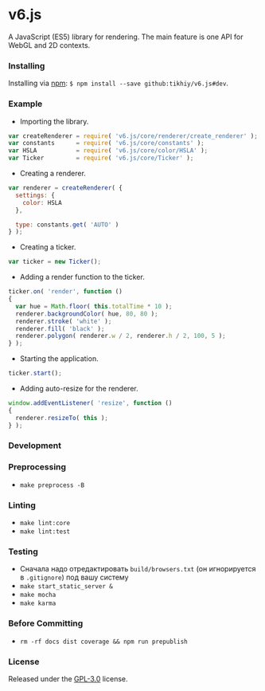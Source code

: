 # v6.js

A JavaScript (ES5) library for rendering. The main feature is one API for WebGL and 2D contexts.

### Installing

Installing via [npm](https://www.npmjs.com/): `$ npm install --save github:tikhiy/v6.js#dev`.

### Example

* Importing the library.

```javascript
var createRenderer = require( 'v6.js/core/renderer/create_renderer' );
var constants      = require( 'v6.js/core/constants' );
var HSLA           = require( 'v6.js/core/color/HSLA' );
var Ticker         = require( 'v6.js/core/Ticker' );
```

* Creating a renderer.

```javascript
var renderer = createRenderer( {
  settings: {
    color: HSLA
  },

  type: constants.get( 'AUTO' )
} );
```

* Creating a ticker.

```javascript
var ticker = new Ticker();
```

* Adding a render function to the ticker.

```javascript
ticker.on( 'render', function ()
{
  var hue = Math.floor( this.totalTime * 10 );
  renderer.backgroundColor( hue, 80, 80 );
  renderer.stroke( 'white' );
  renderer.fill( 'black' );
  renderer.polygon( renderer.w / 2, renderer.h / 2, 100, 5 );
} );
```

* Starting the application.

```javascript
ticker.start();
```

* Adding auto-resize for the renderer.

```javascript
window.addEventListener( 'resize', function ()
{
  renderer.resizeTo( this );
} );
```

### Development

### Preprocessing

* `make preprocess -B`

### Linting

* `make lint:core`
* `make lint:test`

### Testing

* Сначала надо отредактировать `build/browsers.txt` (он игнорируется в `.gitignore`) под вашу систему
* `make start_static_server &`
* `make mocha`
* `make karma`

### Before Committing

* `rm -rf docs dist coverage && npm run prepublish`

### License

Released under the [GPL-3.0](LICENSE) license.
